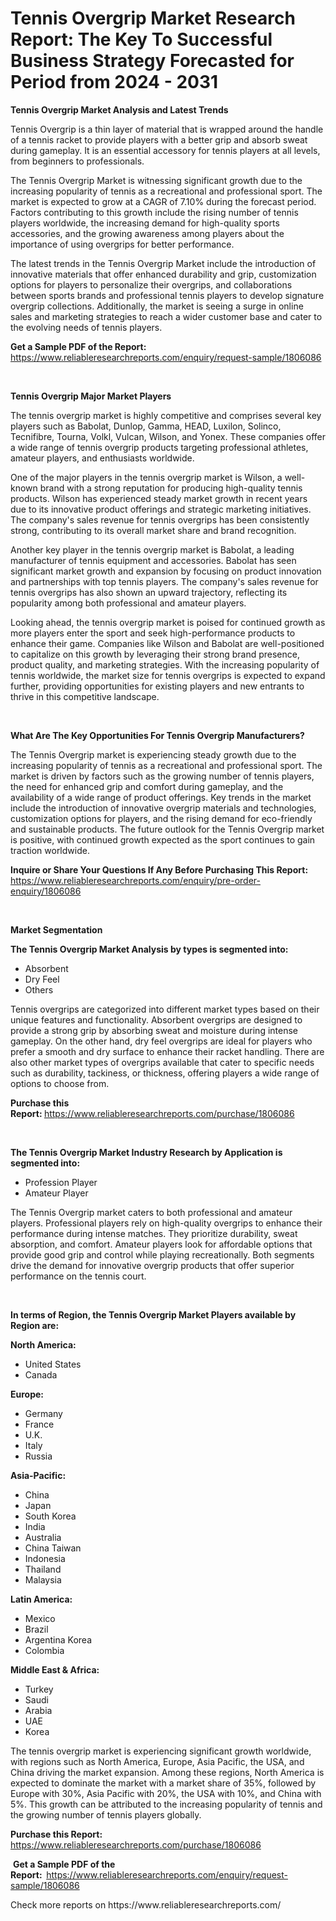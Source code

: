 <p><h1>Tennis Overgrip Market Research Report: The Key To Successful Business Strategy Forecasted for Period from 2024 - 2031</h1></p><p><strong>Tennis Overgrip Market Analysis and Latest Trends</strong></p>
<p><p>Tennis Overgrip is a thin layer of material that is wrapped around the handle of a tennis racket to provide players with a better grip and absorb sweat during gameplay. It is an essential accessory for tennis players at all levels, from beginners to professionals.</p><p>The Tennis Overgrip Market is witnessing significant growth due to the increasing popularity of tennis as a recreational and professional sport. The market is expected to grow at a CAGR of 7.10% during the forecast period. Factors contributing to this growth include the rising number of tennis players worldwide, the increasing demand for high-quality sports accessories, and the growing awareness among players about the importance of using overgrips for better performance.</p><p>The latest trends in the Tennis Overgrip Market include the introduction of innovative materials that offer enhanced durability and grip, customization options for players to personalize their overgrips, and collaborations between sports brands and professional tennis players to develop signature overgrip collections. Additionally, the market is seeing a surge in online sales and marketing strategies to reach a wider customer base and cater to the evolving needs of tennis players.</p></p>
<p><strong>Get a Sample PDF of the Report:&nbsp;</strong> <a href="https://www.reliableresearchreports.com/enquiry/request-sample/1806086">https://www.reliableresearchreports.com/enquiry/request-sample/1806086</a></p>
<p>&nbsp;</p>
<p><strong>Tennis Overgrip Major Market Players</strong></p>
<p><p>The tennis overgrip market is highly competitive and comprises several key players such as Babolat, Dunlop, Gamma, HEAD, Luxilon, Solinco, Tecnifibre, Tourna, Volkl, Vulcan, Wilson, and Yonex. These companies offer a wide range of tennis overgrip products targeting professional athletes, amateur players, and enthusiasts worldwide.</p><p>One of the major players in the tennis overgrip market is Wilson, a well-known brand with a strong reputation for producing high-quality tennis products. Wilson has experienced steady market growth in recent years due to its innovative product offerings and strategic marketing initiatives. The company's sales revenue for tennis overgrips has been consistently strong, contributing to its overall market share and brand recognition.</p><p>Another key player in the tennis overgrip market is Babolat, a leading manufacturer of tennis equipment and accessories. Babolat has seen significant market growth and expansion by focusing on product innovation and partnerships with top tennis players. The company's sales revenue for tennis overgrips has also shown an upward trajectory, reflecting its popularity among both professional and amateur players.</p><p>Looking ahead, the tennis overgrip market is poised for continued growth as more players enter the sport and seek high-performance products to enhance their game. Companies like Wilson and Babolat are well-positioned to capitalize on this growth by leveraging their strong brand presence, product quality, and marketing strategies. With the increasing popularity of tennis worldwide, the market size for tennis overgrips is expected to expand further, providing opportunities for existing players and new entrants to thrive in this competitive landscape.</p></p>
<p>&nbsp;</p>
<p><strong>What Are The Key Opportunities For Tennis Overgrip Manufacturers?</strong></p>
<p><p>The Tennis Overgrip market is experiencing steady growth due to the increasing popularity of tennis as a recreational and professional sport. The market is driven by factors such as the growing number of tennis players, the need for enhanced grip and comfort during gameplay, and the availability of a wide range of product offerings. Key trends in the market include the introduction of innovative overgrip materials and technologies, customization options for players, and the rising demand for eco-friendly and sustainable products. The future outlook for the Tennis Overgrip market is positive, with continued growth expected as the sport continues to gain traction worldwide.</p></p>
<p><strong>Inquire or Share Your Questions If Any Before Purchasing This Report:</strong> <a href="https://www.reliableresearchreports.com/enquiry/pre-order-enquiry/1806086">https://www.reliableresearchreports.com/enquiry/pre-order-enquiry/1806086</a></p>
<p>&nbsp;</p>
<p><strong>Market Segmentation</strong></p>
<p><strong>The Tennis Overgrip Market Analysis by types is segmented into:</strong></p>
<p><ul><li>Absorbent</li><li>Dry Feel</li><li>Others</li></ul></p>
<p><p>Tennis overgrips are categorized into different market types based on their unique features and functionality. Absorbent overgrips are designed to provide a strong grip by absorbing sweat and moisture during intense gameplay. On the other hand, dry feel overgrips are ideal for players who prefer a smooth and dry surface to enhance their racket handling. There are also other market types of overgrips available that cater to specific needs such as durability, tackiness, or thickness, offering players a wide range of options to choose from.</p></p>
<p><strong>Purchase this Report:&nbsp;</strong><a href="https://www.reliableresearchreports.com/purchase/1806086">https://www.reliableresearchreports.com/purchase/1806086</a></p>
<p>&nbsp;</p>
<p><strong>The Tennis Overgrip Market Industry Research by Application is segmented into:</strong></p>
<p><ul><li>Profession Player</li><li>Amateur Player</li></ul></p>
<p><p>The Tennis Overgrip market caters to both professional and amateur players. Professional players rely on high-quality overgrips to enhance their performance during intense matches. They prioritize durability, sweat absorption, and comfort. Amateur players look for affordable options that provide good grip and control while playing recreationally. Both segments drive the demand for innovative overgrip products that offer superior performance on the tennis court.</p></p>
<p>&nbsp;</p>
<p><strong>In terms of Region, the Tennis Overgrip Market Players available by Region are:</strong></p>
<p>
    <p> <strong> North America: </strong>
        <ul>
            <li>United States</li>
            <li>Canada</li>
        </ul>
        </p> 
    <p> <strong> Europe: </strong>
        <ul>
            <li>Germany</li>
            <li>France</li>
            <li>U.K.</li>
            <li>Italy</li>
            <li>Russia</li>
        </ul>
        </p> 
    <p> <strong> Asia-Pacific: </strong>
        <ul>
            <li>China</li>
            <li>Japan</li>
            <li>South Korea</li>
            <li>India</li>
            <li>Australia</li>
            <li>China Taiwan</li>
            <li>Indonesia</li>
            <li>Thailand</li>
            <li>Malaysia</li>
        </ul>
        </p> 
    <p> <strong> Latin America: </strong>
        <ul>
            <li>Mexico</li>
            <li>Brazil</li>
            <li>Argentina Korea</li>
            <li>Colombia</li>
        </ul>
        </p> 
    <p> <strong> Middle East & Africa: </strong>
        <ul>
            <li>Turkey</li>
            <li>Saudi</li>
            <li>Arabia</li>
            <li>UAE</li>
            <li>Korea</li>
        </ul>
    </p>
    </p>
<p><p>The tennis overgrip market is experiencing significant growth worldwide, with regions such as North America, Europe, Asia Pacific, the USA, and China driving the market expansion. Among these regions, North America is expected to dominate the market with a market share of 35%, followed by Europe with 30%, Asia Pacific with 20%, the USA with 10%, and China with 5%. This growth can be attributed to the increasing popularity of tennis and the growing number of tennis players globally.</p></p>
<p><strong>Purchase this Report: </strong><a href="https://www.reliableresearchreports.com/purchase/1806086">https://www.reliableresearchreports.com/purchase/1806086</a></p>
<p>&nbsp;<strong>Get a Sample PDF of the Report:&nbsp;&nbsp;</strong><a href="https://www.reliableresearchreports.com/enquiry/request-sample/1806086">https://www.reliableresearchreports.com/enquiry/request-sample/1806086</a></p>
<p><strong></strong></p>
<p>Check more reports on https://www.reliableresearchreports.com/</p>